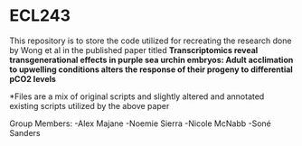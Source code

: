 # ECL243

This repository is to store the code utilized for recreating the research done by Wong et al in the published paper titled **Transcriptomics reveal transgenerational effects in purple sea urchin embryos: Adult acclimation to upwelling conditions alters the response of their progeny to differential pCO2 levels**

*Files are a mix of original scripts and slightly altered and annotated existing scripts utilized by the above paper

Group Members:
-Alex Majane
-Noemie Sierra
-Nicole McNabb
-Soné Sanders
